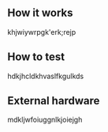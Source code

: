 <!---

This file is used to generate your project datasheet. Please fill in the information below and delete any unused
sections.

You can also include images in this folder and reference them in the markdown. Each image must be less than
512 kb in size, and the combined size of all images must be less than 1 MB.
-->

## How it works
khjwiywrpgk'erk;rejp

## How to test

hdkjhcldkhvaslfkgulkds

## External hardware

mdkljwfoiuggnlkjoiejgh
